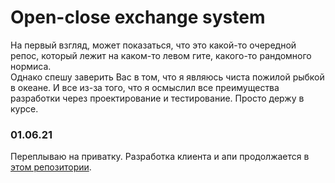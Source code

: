 # Open-close exchange system
На первый взгляд, может показаться, что это какой-то очередной репос, который лежит на каком-то левом гите, какого-то рандомного нормиса. </br>
Однако спешу заверить Вас в том, что я являюсь чиста пожилой рыбкой в океане. И все из-за того, что я осмыслил все преимущества разработки через проектирование и тестирование. Просто держу в курсе. </br>
### 01.06.21
Переплываю на приватку. Разработка клиента и апи продолжается в [этом репозитории](https://github.com/Sparrow1488/tenant-client-server).
